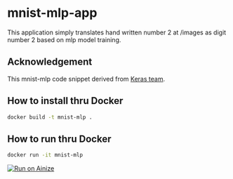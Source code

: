 # mnist-mlp-app
This application simply translates hand written number 2 at /images as digit number 2
based on mlp model training.

## Acknowledgement
This mnist-mlp code snippet derived from [Keras team](https://github.com/keras-team/keras/blob/keras-2/examples/mnist_mlp.py).

## How to install thru Docker
```sh
docker build -t mnist-mlp .
```

## How to run thru Docker
```sh
docker run -it mnist-mlp
```
[![Run on Ainize](https://ainize.ai/images/run_on_ainize_button.svg)](https://ainize.web.app/redirect?git_repo=https://github.com/minsulee2/mnist-mlp-app)
